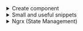 <details> 
  <summary>Create component</summary>
  
  You can use the CLI. `ng g c nameComponent`
```typescript
  @Component({
    selector: 'selector-name',
    templateUrl: 'name.component.html',
  })
  export class NameComponent implements OnInit {
    constructor() {}
    ngOnInit() {}
}
```
</details>

<details> 
  <summary>Small and useful snippets</summary>
  
  - Route params subscribe
```typescript
this.route.paramMap
  .pipe(map(params => params.get('id')), tap(id => (this.id = +id)))
  .subscribe(id => {});
```
</details>

<!-- NgRx -->
<details> 
  <summary>Ngrx (State Management)</summary>

[NgRx](https://ngrx.io/) is the implementation of the Rx flux pattern. Is the most common state management library in Angular.

- Create an action

```typescript
export const action = createAction('[Source] Event', props<{ key: type }>());
```

- Create an effect

```typescript
effectName$ = createEffect(() => {
  return this.actions$.pipe(
    ofType(action),
    /** An EMPTY observable only emits completion. Replace with your own observable stream */
    operator(() => EMPTY)
  );
});
```

- Create an effect (API CALL)

```typescript
effectName$ = createEffect(() => {
  return this.actions$.pipe(
    ofType(FeatureActions.action),
    operator(() =>
      apiSource.pipe(
        map((data) => FeatureActions.actionSuccess({ data })),
        catchError((error) => of(FeatureActions.actionFailure({ error })))
      )
    )
  );
});
```

- Reducer

```typescript
const featureReducer = createReducer(
  initialState,
  on(featureActions.action, (state) => ({ ...state, prop: updatedValue }))
);
export function reducer(state: State | undefined, action: Action) {
  return featureReducer(state, action);
}
```

- Selector

```typescript
export const selectFeatureProperty = createSelector(
  selectFeature,
  (state: FeatureState, props) => selectLogic
);
```

- Debugging trick: To help you debug you can add this piece of code to your effects:

```typescript
// Debugging purposes only
init$ = createEffect(
  () =>
    this.actions$.pipe(
      ofType(XX),
      tap((action) => console.log('[YY State] Debugging effects', action))
    ),
  { dispatch: false }
);
```

</details>
